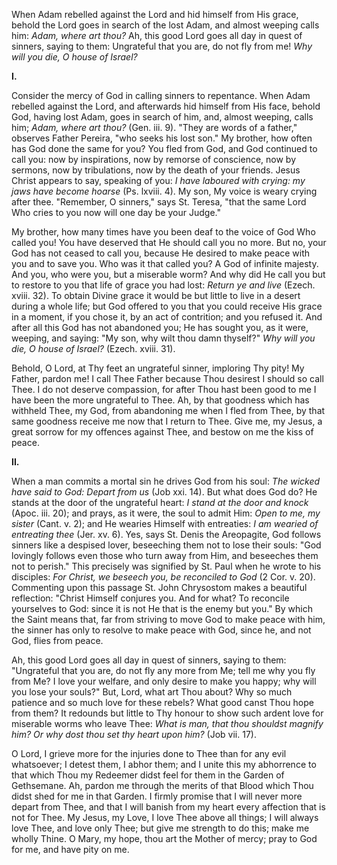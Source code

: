 
When Adam rebelled against the Lord and hid himself from His grace, behold the Lord goes in search of the lost Adam, and almost weeping calls him: *Adam, where art thou?* Ah, this good Lord goes all day in quest of sinners, saying to them: Ungrateful that you are, do not fly from me! *Why will you die, O house of Israel?*

**I\.**

Consider the mercy of God in calling sinners to repentance. When Adam rebelled against the Lord, and afterwards hid himself from His face, behold God, having lost Adam, goes in search of him, and, almost weeping, calls him; *Adam, where art thou?* (Gen. iii. 9). \"They are words of a father,\" observes Father Pereira, \"who seeks his lost son.\" My brother, how often has God done the same for you? You fled from God, and God continued to call you: now by inspirations, now by remorse of conscience, now by sermons, now by tribulations, now by the death of your friends. Jesus Christ appears to say, speaking of you: *I have laboured with crying: my jaws have become hoarse* (Ps. lxviii. 4). My son, My voice is weary crying after thee. \"Remember, O sinners,\" says St. Teresa, \"that the same Lord Who cries to you now will one day be your Judge.\"

My brother, how many times have you been deaf to the voice of God Who called you! You have deserved that He should call you no more. But no, your God has not ceased to call you, because He desired to make peace with you and to save you. Who was it that called you? A God of infinite majesty. And you, who were you, but a miserable worm? And why did He call you but to restore to you that life of grace you had lost: *Return ye and live* (Ezech. xviii. 32). To obtain Divine grace it would be but little to live in a desert during a whole life; but God offered to you that you could receive His grace in a moment, if you chose it, by an act of contrition; and you refused it. And after all this God has not abandoned you; He has sought you, as it were, weeping, and saying: \"My son, why wilt thou damn thyself?\" *Why will you die, O house of Israel?* (Ezech. xviii. 31).

Behold, O Lord, at Thy feet an ungrateful sinner, imploring Thy pity! My Father, pardon me! I call Thee Father because Thou desirest I should so call Thee. I do not deserve compassion, for after Thou hast been good to me I have been the more ungrateful to Thee. Ah, by that goodness which has withheld Thee, my God, from abandoning me when I fled from Thee, by that same goodness receive me now that I return to Thee. Give me, my Jesus, a great sorrow for my offences against Thee, and bestow on me the kiss of peace.

**II\.**

When a man commits a mortal sin he drives God from his soul: *The wicked have said to God: Depart from us* (Job xxi. 14). But what does God do? He stands at the door of the ungrateful heart: *I stand at the door and knock* (Apoc. iii. 20); and prays, as it were, the soul to admit Him: *Open to me, my sister* (Cant. v. 2); and He wearies Himself with entreaties: *I am wearied of entreating thee* (Jer. xv. 6). Yes, says St. Denis the Areopagite, God follows sinners like a despised lover, beseeching them not to lose their souls: \"God lovingly follows even those who turn away from Him, and beseeches them not to perish.\" This precisely was signified by St. Paul when he wrote to his disciples: *For Christ, we beseech you, be reconciled to God* (2 Cor. v. 20). Commenting upon this passage St. John Chrysostom makes a beautiful reflection: \"Christ Himself conjures you. And for what? To reconcile yourselves to God: since it is not He that is the enemy but you.\" By which the Saint means that, far from striving to move God to make peace with him, the sinner has only to resolve to make peace with God, since he, and not God, flies from peace.

Ah, this good Lord goes all day in quest of sinners, saying to them: \"Ungrateful that you are, do not fly any more from Me; tell me why you fly from Me? I love your welfare, and only desire to make you happy; why will you lose your souls?\" But, Lord, what art Thou about? Why so much patience and so much love for these rebels? What good canst Thou hope from them? It redounds but little to Thy honour to show such ardent love for miserable worms who leave Thee: *What is man, that thou shouldst magnify him? Or why dost thou set thy heart upon him?* (Job vii. 17).

O Lord, I grieve more for the injuries done to Thee than for any evil whatsoever; I detest them, I abhor them; and I unite this my abhorrence to that which Thou my Redeemer didst feel for them in the Garden of Gethsemane. Ah, pardon me through the merits of that Blood which Thou didst shed for me in that Garden. I firmly promise that I will never more depart from Thee, and that I will banish from my heart every affection that is not for Thee. My Jesus, my Love, I love Thee above all things; I will always love Thee, and love only Thee; but give me strength to do this; make me wholly Thine. O Mary, my hope, thou art the Mother of mercy; pray to God for me, and have pity on me.

